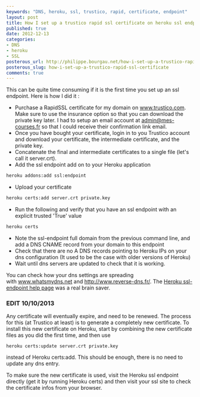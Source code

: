 ```yaml
---
keywords: "DNS, heroku, ssl, trustico, rapid, certificate, endpoint"
layout: post
title: How I set up a trustico rapid ssl certificate on heroku ssl endpoint
published: true
date: 2012-12-13
categories:
- DNS
- heroku
- SSL
posterous_url: http://philippe.bourgau.net/how-i-set-up-a-trustico-rapid-ssl-certificate
posterous_slug: how-i-set-up-a-trustico-rapid-ssl-certificate
comments: true
---
```

This can be quite time consuming if it is the first time you set up an ssl endpoint. Here is how I did it :

* Purchase a RapidSSL certificate for my domain on <a href="http://www.trustico.com" target="_blank">www.trustico.com</a>. Make sure to use the insurance option so that you can download the private key later. I had to setup an email account at <a href="mailto:admin@mes-courses.fr" target="_blank">admin@mes-courses.fr</a> so that I could receive their confirmation link email.</li> <li>Once you have bought your certificate, login in to you Trustico account and download your certificate, the intermediate certificate, and the private key.</li><li>Concatenate the final and intermediate certificates to a single file (let's call it server.crt).
* Add the ssl endpoint add on to your Heroku application

```sh
heroku addons:add ssl:endpoint
```

* Upload your certificate

```sh
heroku certs:add server.crt private.key
```

* Run the following and verify that you have an ssl endpoint with an explicit trusted 'True' value

```sh
heroku certs
```

* Note the ssl-endpoint full domain from the previous command line, and add a DNS CNAME record from your domain to this endpoint
* Check that there are no A DNS records pointing to Heroku IPs on your dns configuration (It used to be the case with older versions of Heroku)
* Wait until dns servers are updated to check that it is working.

You can check how your dns settings are spreading with <a href="http://www.whatsmydns.net/" target="_blank">www.whatsmydns.net</a> and <a href="http://www.reverse-dns.fr/">http://www.reverse-dns.fr/</a>. The <a href="https://devcenter.heroku.com/articles/ssl-endpoint">Heroku ssl-endpoint help page</a> was a real brain saver.

### EDIT 10/10/2013

Any certificate will eventually expire, and need to be renewed. The process for this (at Trustico at least) is to generate a completely new certificate. To install this new certificate on Heroku, start by combining the new certificate files as you did the first time, and then use

```
heroku certs:update server.crt private.key
```

instead of Heroku certs:add. This should be enough, there is no need to update any dns entry.

To make sure the new certificate is used, visit the Heroku ssl endpoint directly (get it by running Heroku certs) and then visit your ssl site to check the certificate infos from your browser.
